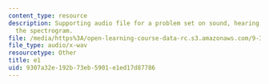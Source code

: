 ```yaml
---
content_type: resource
description: Supporting audio file for a problem set on sound, hearing, and building
  the spectrogram.
file: /media/https%3A/open-learning-course-data-rc.s3.amazonaws.com/9-35-sensation-and-perception-spring-2009/9307a32e192b73eb5901e1ed17d87786_e1.wav
file_type: audio/x-wav
resourcetype: Other
title: e1
uid: 9307a32e-192b-73eb-5901-e1ed17d87786
---
```

